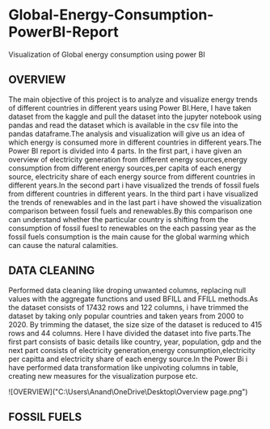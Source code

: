 # Global-Energy-Consumption-PowerBI-Report
Visualization of Global energy consumption using power BI

## OVERVIEW

The main objective of this project is to analyze and visualize energy trends of different countries in different years using Power BI.Here, I have taken dataset from the kaggle and pull the dataset into the jupyter notebook using pandas and read the dataset which is available in the csv file into the pandas dataframe.The analysis and visualization will give us an idea of which energy is consumed more in different countries in different years.The Power BI report is divided into 4 parts. In the first part, i have given an overview of electricity generation from different energy sources,energy consumption from different energy sources,per capita of each energy source, electricity share of each energy source from different countries in different years.In the second part i have visualized the trends of fossil fuels from different countries in different years. In the third part i have visualized the trends of renewables and in the last part i have showed the visualization comparison between fossil fuels and renewables.By this comparison one can understand whether the particular country is shifting from the consumption of fossil fuesl to renewables on the each passing year as the fossil fuels consumption is the main cause for the global warming which can cause the natural calamities.

## DATA CLEANING

Performed data cleaning like droping unwanted columns, replacing null values with the aggregate functions and used BFILL and FFILL methods.As the dataset consists of 17432 rows and 122 columns, i have trimmed the dataset by taking only popular countries and taken years from 2000 to 2020. By trimming the dataset, the size size of the dataset is reduced to 415 rows and 44 columns. Here I have divided the dataset into five parts.The first part consists of basic details like country, year, population, gdp and the next part consists of electricity generation,energy consumption,electricity per capitta and electricity share of each energy source.In the Power Bi i have performed data transformation like unpivoting columns in table, creating new measures for the visualization purpose etc.

![OVERVIEW]("C:\Users\Anand\OneDrive\Desktop\Overview page.png")

## FOSSIL FUELS


